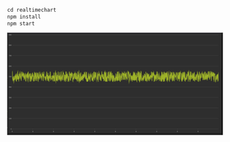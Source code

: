 ```
cd realtimechart    
npm install    
npm start
```
![ScreenShot](https://github.com/chris050200/React-Real-Time-Graph/blob/main/Capture.JPG)

